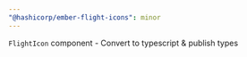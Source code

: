 ```yaml
---
"@hashicorp/ember-flight-icons": minor
---
```


`FlightIcon` component - Convert to typescript & publish types
